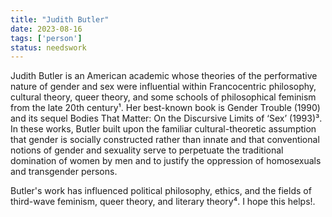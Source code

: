 ```yaml
---
title: "Judith Butler"
date: 2023-08-16
tags: ['person']
status: needswork
---
```


Judith Butler is an American academic whose theories of the performative nature of gender and sex were influential within Francocentric philosophy, cultural theory, queer theory, and some schools of philosophical feminism from the late 20th century¹. Her best-known book is Gender Trouble (1990) and its sequel Bodies That Matter: On the Discursive Limits of ‘Sex’ (1993)³. In these works, Butler built upon the familiar cultural-theoretic assumption that gender is socially constructed rather than innate and that conventional notions of gender and sexuality serve to perpetuate the traditional domination of women by men and to justify the oppression of homosexuals and transgender persons.

Butler's work has influenced political philosophy, ethics, and the fields of third-wave feminism, queer theory, and literary theory⁴. I hope this helps!.

